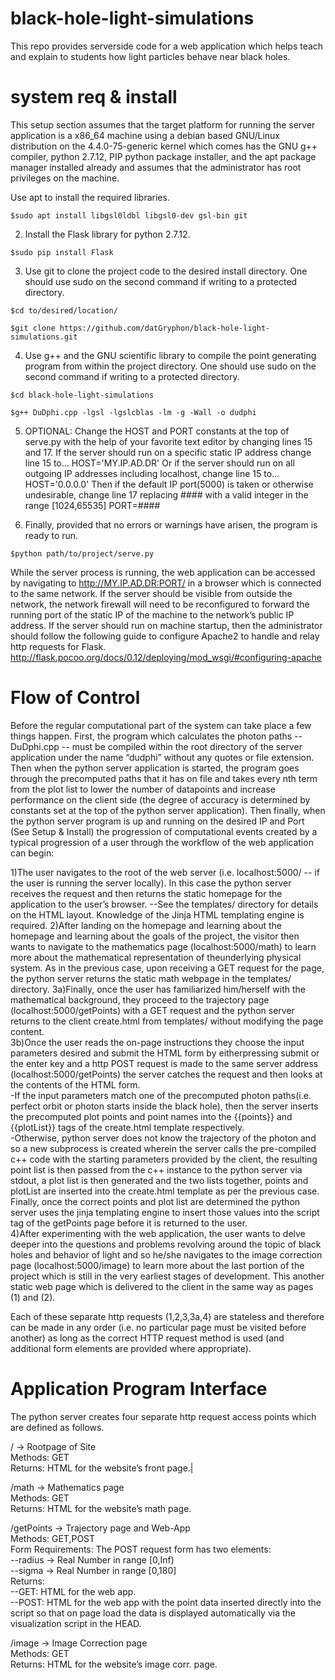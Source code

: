 # black-hole-light-simulations

This repo provides serverside code for a web application which helps teach and explain to students how light particles behave near black holes. 

# system req & install 

This setup section assumes that the target platform for running the server application is a x86_64 machine using a debian based GNU/Linux distribution on the 4.4.0-75-generic kernel which comes has the GNU g++ compiler, python 2.7.12, PIP python package installer, and the apt package manager installed already and assumes that the administrator has root privileges on the machine. 

Use apt to install the required libraries. 


`$sudo apt install libgsl0ldbl libgsl0-dev gsl-bin git`

  2) Install the Flask library for python 2.7.12.

`$sudo pip install Flask`

  3) Use git to clone the project code to the desired install directory. One should use sudo on the second command if writing to a protected directory.

`$cd to/desired/location/`

`$git clone https://github.com/datGryphon/black-hole-light-simulations.git`

  4) Use g++ and the GNU scientific library to compile the point generating program from within the project directory. One should use sudo on the second command if writing to a protected directory.

`$cd black-hole-light-simulations`

`$g++ DuDphi.cpp -lgsl -lgslcblas -lm -g -Wall -o dudphi`

  5) OPTIONAL: Change the HOST and PORT constants at the top of serve.py with the help of your favorite text editor by changing lines 15 and 17. If the server should run on a specific static IP address change line 15 to…
    HOST='MY.IP.AD.DR'
Or if the server should run on all outgoing IP addresses including localhost, change line 15 to… 
    HOST='0.0.0.0'
Then if the default IP port(5000) is taken or otherwise undesirable, change line 17 replacing #### with a valid integer in the range [1024,65535]
    PORT=####

  6) Finally, provided that no errors or warnings have arisen, the program is ready to run.

`$python path/to/project/serve.py`

While the server process is running, the web application can be accessed by navigating to http://MY.IP.AD.DR:PORT/ in a browser which is connected to the same network. If the server should be visible from outside the network, the network firewall will need to be reconfigured to forward the running port of the static IP of the machine to the network’s public IP address. If the server should run on machine startup, then the administrator should follow the following guide to configure Apache2 to handle and relay http requests for Flask. 
http://flask.pocoo.org/docs/0.12/deploying/mod_wsgi/#configuring-apache 

# Flow of Control

Before the regular computational part of the system can take place a few things happen. First, the program which calculates the photon paths -- DuDphi.cpp -- must be compiled within the root directory of the server application under the name “dudphi” without any quotes or file extension. Then when the python server application is started, the program goes through the precomputed paths that it has on file and takes every nth term from the plot list to lower the number of datapoints and increase performance on the client side (the degree of accuracy is determined by constants set at the top of the python server application). Then finally, when the python server program is up and running on the desired IP and Port (See Setup & Install) the progression of computational events created by a typical progression of a user through the workflow of the web application can begin: 

1)The user navigates to the root of the web server (i.e. localhost:5000/ -- if the user is running the server locally). In this case the python server receives the request and then returns the static homepage for the application to the user’s browser. --See the templates/ directory for details on the HTML layout. Knowledge of the Jinja HTML templating engine is required.
2)After landing on the homepage and learning about the homepage and learning about the goals of the project, the visitor then wants to navigate to the mathematics page (localhost:5000/math) to learn more about the mathematical representation of theunderlying physical system. As in the previous case, upon receiving a GET request for the page, the python server returns the static math webpage in the templates/ directory.
3a)Finally, once the user has familiarized him/herself with the mathematical background, they proceed to the trajectory page (localhost:5000/getPoints) with a GET request and the python server returns to the client create.html from templates/ without modifying the page content.  
3b)Once the user reads the on-page instructions they choose the input parameters desired and submit the HTML form by eitherpressing submit or the enter key and a http POST request is made to the same server address (localhost:5000/getPoints) the server catches the request and then looks at the contents of the HTML form.  
  -If the input parameters match one of the precomputed photon paths(i.e. perfect orbit or photon starts inside the black hole), then the server inserts the precomputed plot points and point names into the {{points}} and {{plotList}} tags of the create.html template respectively.   
    -Otherwise, python server does not know the trajectory of the photon and so a new subprocess is created wherein the server calls the pre-compiled c++ code with the starting parameters provided by the client, the resulting point list is then passed from the c++ instance to the python server via stdout, a plot list is then generated and the two lists together, points and plotList are inserted into the create.html template as per the previous case.  Finally, once the correct points and plot list are determined the python server uses the jinja templating engine to insert those values into the script tag of the getPoints page before it is returned to the user.  
4)After experimenting with the web application, the user wants to delve deeper into the questions and problems revolving around the topic of black holes and behavior of light and so he/she navigates to the image correction page (localhost:5000/image) to learn more about the last portion of the project which is still in the very earliest stages of development. This another static web page which is delivered to the client in the same way as pages (1) and (2).

Each of these separate http requests (1,2,3,3a,4) are stateless and therefore can be made in any order (i.e. no particular page must be visited before another) as long as the correct HTTP request method is used (and additional form elements are provided where appropriate).  


# Application Program Interface

The python server creates four separate http request access points which are defined as follows. 

/ → Rootpage of Site  
Methods: GET  
Returns: HTML for the website’s front page.|

/math → Mathematics page  
Methods: GET  
Returns: HTML for the website’s math page.

/getPoints → Trajectory page and Web-App  
Methods: GET,POST  
Form Requirements:  The POST request form has two elements:  
--radius → Real Number in range [0,Inf)    
--sigma → Real Number in range [0,180]  
Returns:   
--GET:  HTML for the web app.  
--POST: HTML for the web app with the point data inserted directly into the script so that on page load the data is displayed automatically via the visualization script in the HEAD.

/image → Image Correction page  
Methods: GET  
Returns: HTML for the website’s image corr. page.
